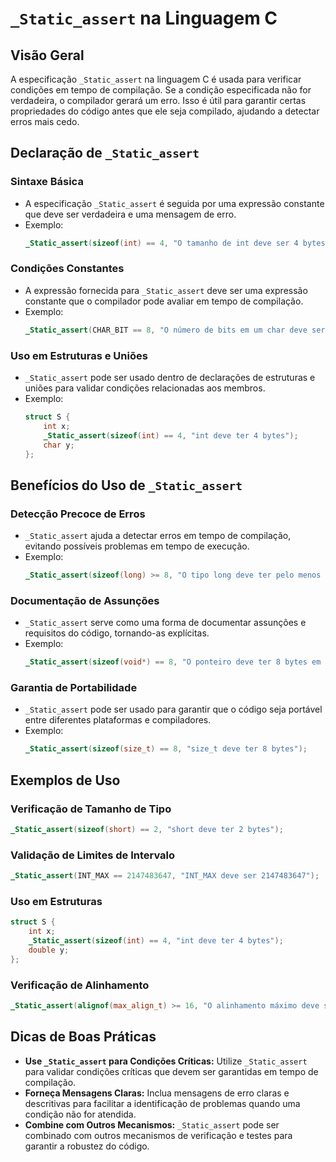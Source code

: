 
# `_Static_assert` na Linguagem C

## Visão Geral
A especificação `_Static_assert` na linguagem C é usada para verificar condições em tempo de compilação. Se a condição especificada não for verdadeira, o compilador gerará um erro. Isso é útil para garantir certas propriedades do código antes que ele seja compilado, ajudando a detectar erros mais cedo.

## Declaração de `_Static_assert`

### Sintaxe Básica
- A especificação `_Static_assert` é seguida por uma expressão constante que deve ser verdadeira e uma mensagem de erro.
- Exemplo:
  ```c
  _Static_assert(sizeof(int) == 4, "O tamanho de int deve ser 4 bytes");
  ```

### Condições Constantes
- A expressão fornecida para `_Static_assert` deve ser uma expressão constante que o compilador pode avaliar em tempo de compilação.
- Exemplo:
  ```c
  _Static_assert(CHAR_BIT == 8, "O número de bits em um char deve ser 8");
  ```

### Uso em Estruturas e Uniões
- `_Static_assert` pode ser usado dentro de declarações de estruturas e uniões para validar condições relacionadas aos membros.
- Exemplo:
  ```c
  struct S {
      int x;
      _Static_assert(sizeof(int) == 4, "int deve ter 4 bytes");
      char y;
  };
  ```

## Benefícios do Uso de `_Static_assert`

### Detecção Precoce de Erros
- `_Static_assert` ajuda a detectar erros em tempo de compilação, evitando possíveis problemas em tempo de execução.
- Exemplo:
  ```c
  _Static_assert(sizeof(long) >= 8, "O tipo long deve ter pelo menos 8 bytes");
  ```

### Documentação de Assunções
- `_Static_assert` serve como uma forma de documentar assunções e requisitos do código, tornando-as explícitas.
- Exemplo:
  ```c
  _Static_assert(sizeof(void*) == 8, "O ponteiro deve ter 8 bytes em sistemas de 64 bits");
  ```

### Garantia de Portabilidade
- `_Static_assert` pode ser usado para garantir que o código seja portável entre diferentes plataformas e compiladores.
- Exemplo:
  ```c
  _Static_assert(sizeof(size_t) == 8, "size_t deve ter 8 bytes");
  ```

## Exemplos de Uso

### Verificação de Tamanho de Tipo
```c
_Static_assert(sizeof(short) == 2, "short deve ter 2 bytes");
```

### Validação de Limites de Intervalo
```c
_Static_assert(INT_MAX == 2147483647, "INT_MAX deve ser 2147483647");
```

### Uso em Estruturas
```c
struct S {
    int x;
    _Static_assert(sizeof(int) == 4, "int deve ter 4 bytes");
    double y;
};
```

### Verificação de Alinhamento
```c
_Static_assert(alignof(max_align_t) >= 16, "O alinhamento máximo deve ser pelo menos 16");
```

## Dicas de Boas Práticas
- **Use `_Static_assert` para Condições Críticas:** Utilize `_Static_assert` para validar condições críticas que devem ser garantidas em tempo de compilação.
- **Forneça Mensagens Claras:** Inclua mensagens de erro claras e descritivas para facilitar a identificação de problemas quando uma condição não for atendida.
- **Combine com Outros Mecanismos:** `_Static_assert` pode ser combinado com outros mecanismos de verificação e testes para garantir a robustez do código.
